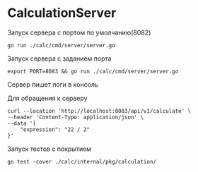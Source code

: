 # CalculationServer

Запуск сервера c портом по умолчанию(8082)
```
go run ./calc/cmd/server/server.go 
```

Запуск сервера c заданием порта 
```
export PORT=8083 && go run ./calc/cmd/server/server.go
```

Сервер пишет логи в консоль

Для обращения к серверу
```
curl --location 'http://localhost:8083/api/v1/calculate' \
--header 'Content-Type: application/json' \
--data '{
    "expression": "22 / 2"
}'
```

Запуск тестов с покрытием
```
go test -cover ./calc/internal/pkg/calculation/
```